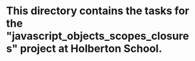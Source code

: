 # This directory contains the tasks for the "javascript_objects_scopes_closures" project at Holberton School.